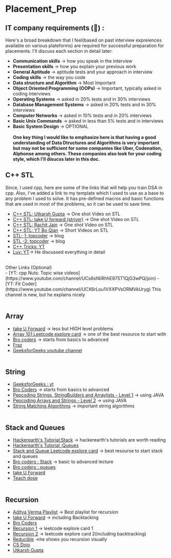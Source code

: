 # Placement_Prep
## IT company requirements (&#x1F4D6;) :
Here's a broad breakdown that I feel(based on past interview expreiences available on various plateforms) are required for successful preparation for placements. I'll discuss each section in detail later:
- **Communication skills** -> how you speak in the interview
- **Presentation skills** -> how you explain your previous work
- **General Aptitude** -> aptitude tests and your approach in interview
- **Coding skills** -> the way you code
- **Data structure and Algorithm** -> Most Important
- **Object Oriented Programming (OOPs)** -> Important, typically asked in coding interviews
- **Operating Systems** -> asked in 20% tests and in 30% interviews
- **Database Management Systems** -> asked in 20% tests and in 30% interviews
- **Computer Networks** -> asked in 10% tests and in 20% interviews
- **Basic Unix Commands** -> asked in less than 5% tests and in interviews
- **Basic System Design** -> OPTIONAL 
  <br><br>
**One key thing I would like to emphasize here is that having a good understanding of Data Dtructures and Algorithms is very important but may not be sufficient for some companies like Uber, Codenation, Alphonse among others. These companies also look for your coding style, which I'll disucss later in this doc.**
## C++ STL
Since, I used cpp, here are some of the links that will help you train DSA in cpp. Also, I've added a link to my template which I used to use as a base to any problem I used to solve. It has pre-defined macros and basic functions that are used in most of the problems, so it can be used to save time.
   - [C++ STL: Utkarsh Gupta](https://www.youtube.com/watch?v=PZogbfU4X5E&t=284s) -> One shot Video on STL
   - [C++ STL: take U forward (striver)](https://www.youtube.com/watch?v=RRVYpIET_RU&t=1987s) -> One shot Video on STL
   - [C++ STL: Rachit Jain](https://www.youtube.com/watch?v=g-1Cn3ccwXY&t=1574s) -> One shot Video on STL
   - [C++ STL: YT Bo Qian](https://www.youtube.com/playlist?list=PL5jc9xFGsL8G3y3ywuFSvOuNm3GjBwdkb) -> Short Videos on STL
   - [STL- 1: topcoder](https://www.topcoder.com/community/data-science/data-science-tutorials/power-up-c-with-the-standard-template-library-part-1/) -> blog
   - [STL -2: topcoder](https://www.topcoder.com/community/data-science/data-science-tutorials/power-up-c-with-the-standard-template-library-part-2/) -> blog
   - [C++ Tricks: YT](https://www.youtube.com/watch?v=ZcdiwXtS6MM)
   - [Luv: YT](https://youtube.com/playlist?list=PLauivoElc3gh3RCiQA82MDI-gJfXQQVnn)-> He discussed everything in detail
<br>
    Other Links (Optional)
<br>
   - [YT: cpp Nuts: Topic wise videos](https://www.youtube.com/channel/UCs6sf4iRhhE875T1QjG3wPQ/join)
   - [YT: Fit Coder](https://www.youtube.com/channel/UCX6rLou1VXXPVsORMVkUryg) This channel is new, but he explains nicely
<br><br>

## Array
   - [take U Forward](https://www.youtube.com/playlist?list=PLgUwDviBIf0rPG3Ictpu74YWBQ1CaBkm2) -> less but HIGH level problems
   - [Array 101 Leetcode explore card](https://leetcode.com/explore/learn/card/fun-with-arrays/) -> one of the best resource to start with
   - [Bro coders](https://www.youtube.com/playlist?list=PLjeQ9Mb66hM33kyoJjJbHf72Rb0G70Sae) -> starts from basics to advanced
   - [Fraz](https://youtube.com/playlist?list=PLKZaSt2df1gy2XZgwd1jhzd71CmlGFP97) 
   - [GeeksforGeeks youtube channel](https://www.youtube.com/playlist?list=PLqM7alHXFySEQDk2MDfbwEdjd2svVJH9p) 
<br><br>

## String
   - [GeeksforGeeks : yt](https://www.youtube.com/playlist?list=PLqM7alHXFySE_Pxx_HsUSZGwiLpv9ziWA)
   - [Bro Coders](https://www.youtube.com/playlist?list=PLjeQ9Mb66hM05uqfKysHKi3eA5HhK7QSy) -> starts from basics to advanced
   - [Pepcoding Strings, StringBuilders and Arraylists - Level 1](https://www.youtube.com/playlist?list=PL-Jc9J83PIiFIKbdCKuYwsV8KaX-jHe0V) -> using JAVA
   - [Pepcoding Arrays and Strings - Level 2](https://www.youtube.com/playlist?list=PL-Jc9J83PIiE-TR27GB7V5TBLQRT5RnSl) -> using JAVA 
   - [String Matching Algorithms](https://www.youtube.com/playlist?list=PLl4Y2XuUavmuEzOKhnLQIRTtI2SMtWini) -> important string algorithms
<br><br>

## Stack and Queues
   - [Hackerearth's Tutorial:Stack](https://www.hackerearth.com/practice/data-structures/stacks/basics-of-stacks/tutorial/) -> hackerearth's tutorials are worth reading
   - [Hackerearth's Tutorial :Queues](https://www.hackerearth.com/practice/data-structures/queues/basics-of-queues/tutorial/)
   - [Stack and Queue Leetcode explore card](https://leetcode.com/explore/learn/card/queue-stack/) -> best resourse to start stack and queues
   - [Bro coders : Stack](https://www.youtube.com/playlist?list=PLjeQ9Mb66hM2xKb0-iwePeFwzv5Yb5quo) -> basic to advanced lecture 
   - [Bro coders : queues](https://www.youtube.com/playlist?list=PLjeQ9Mb66hM37wIWyBxlsEKRQcLmAnO2Q)
   - [take U Forward](https://www.youtube.com/playlist?list=PLgUwDviBIf0oSO572kQ7KCSvCUh1AdILj)
   - [Teach dose](https://www.youtube.com/playlist?list=PLEJXowNB4kPzEvxN8ed6T13Meet7HP3h0)
<br><br>

## Recursion 
   - [Aditya Verma Playlist](https://www.youtube.com/playlist?list=PL_z_8CaSLPWeT1ffjiImo0sYTcnLzo-wY) -> Best playlist for recursion
   - [take U Forward](https://www.youtube.com/playlist?list=PLgUwDviBIf0rGlzIn_7rsaR2FQ5e6ZOL9) -> including Backtacking
   - [Bro Coders](https://www.youtube.com/playlist?list=PLjeQ9Mbojo66hM3IxI4GQhrTccjDiLGYldld) 
   - [Recursion 1](https://leetcode.com/explore/learn/card/recursion-i/) -> leetcode explore card 1
   - [Recursion 2](https://leetcode.com/explore/learn/card/recursion-ii/) -> leetcode explore card 2(including backtracking)
   - [Reducible](https://www.youtube.com/watch?v=ngCos392W4w) ->he shows you recursion visually
   - [CS Dojo](https://www.youtube.com/watch?v=B0NtAFf4bvU)
   - [Utkarsh Gupta](https://www.youtube.com/watch?v=0UM_J1jE1dg&t=2479s) 

